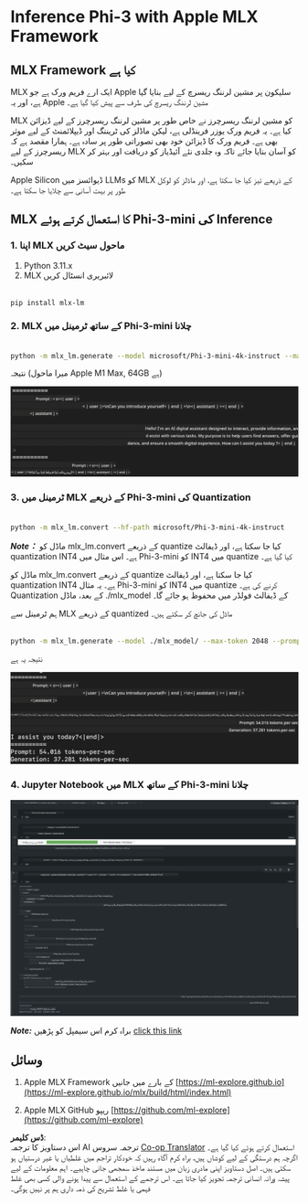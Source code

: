 <!--
CO_OP_TRANSLATOR_METADATA:
{
  "original_hash": "dcb656f3d206fc4968e236deec5d4384",
  "translation_date": "2025-05-07T13:41:34+00:00",
  "source_file": "md/03.FineTuning/03.Inference/MLX_Inference.md",
  "language_code": "ur"
}
-->
# **Inference Phi-3 with Apple MLX Framework**

## **MLX Framework کیا ہے**

MLX ایک ارے فریم ورک ہے جو Apple سلیکون پر مشین لرننگ ریسرچ کے لیے بنایا گیا ہے، اور یہ Apple مشین لرننگ ریسرچ کی طرف سے پیش کیا گیا ہے۔

MLX کو مشین لرننگ ریسرچرز نے خاص طور پر مشین لرننگ ریسرچرز کے لیے ڈیزائن کیا ہے۔ یہ فریم ورک یوزر فرینڈلی ہے، لیکن ماڈلز کی ٹریننگ اور ڈیپلائمنٹ کے لیے موثر بھی ہے۔ فریم ورک کا ڈیزائن خود بھی تصوراتی طور پر سادہ ہے۔ ہمارا مقصد ہے کہ ریسرچرز کے لیے MLX کو آسان بنایا جائے تاکہ وہ جلدی نئے آئیڈیاز کو دریافت اور بہتر کر سکیں۔

Apple Silicon ڈیوائسز میں LLMs کو MLX کے ذریعے تیز کیا جا سکتا ہے، اور ماڈلز کو لوکل طور پر بہت آسانی سے چلایا جا سکتا ہے۔

## **MLX کا استعمال کرتے ہوئے Phi-3-mini کی Inference**

### **1. اپنا MLX ماحول سیٹ کریں**

1. Python 3.11.x  
2. MLX لائبریری انسٹال کریں

```bash

pip install mlx-lm

```

### **2. MLX کے ساتھ ٹرمینل میں Phi-3-mini چلانا**

```bash

python -m mlx_lm.generate --model microsoft/Phi-3-mini-4k-instruct --max-token 2048 --prompt  "<|user|>\nCan you introduce yourself<|end|>\n<|assistant|>"

```

نتیجہ (میرا ماحول Apple M1 Max, 64GB ہے)

![Terminal](../../../../../translated_images/01.5cf57df8f7407cf9281c0237f4e69c3728b8817253aad0835d14108b07c83c88.ur.png)

### **3. ٹرمینل میں MLX کے ذریعے Phi-3-mini کی Quantization**

```bash

python -m mlx_lm.convert --hf-path microsoft/Phi-3-mini-4k-instruct

```

***Note：*** ماڈل کو mlx_lm.convert کے ذریعے quantize کیا جا سکتا ہے، اور ڈیفالٹ quantization INT4 ہے۔ اس مثال میں Phi-3-mini کو INT4 میں quantize کیا گیا ہے۔

ماڈل کو mlx_lm.convert کے ذریعے quantize کیا جا سکتا ہے، اور ڈیفالٹ quantization INT4 ہے۔ یہ مثال Phi-3-mini کو INT4 میں quantize کرنے کی ہے۔ Quantization کے بعد، ماڈل ./mlx_model کے ڈیفالٹ فولڈر میں محفوظ ہو جائے گا۔

ہم ٹرمینل سے MLX کے ذریعے quantized ماڈل کی جانچ کر سکتے ہیں۔

```bash

python -m mlx_lm.generate --model ./mlx_model/ --max-token 2048 --prompt  "<|user|>\nCan you introduce yourself<|end|>\n<|assistant|>"

```

نتیجہ یہ ہے

![INT4](../../../../../translated_images/02.7b188681a8eadbc111aba8d8006e4b3671788947a99a46329261e169dd2ec29f.ur.png)

### **4. Jupyter Notebook میں MLX کے ساتھ Phi-3-mini چلانا**

![Notebook](../../../../../translated_images/03.b9705a3a5aaa89f9eb0ca04c1a4565dfe4a5e8cc68604227d2eab149fef1d3c7.ur.png)

***Note:*** براہ کرم اس سیمپل کو پڑھیں [click this link](../../../../../code/03.Inference/MLX/MLX_DEMO.ipynb)

## **وسائل**

1. Apple MLX Framework کے بارے میں جانیں [https://ml-explore.github.io](https://ml-explore.github.io/mlx/build/html/index.html)

2. Apple MLX GitHub ریپو [https://github.com/ml-explore](https://github.com/ml-explore)

**ڈس کلیمر**:  
اس دستاویز کا ترجمہ AI ترجمہ سروس [Co-op Translator](https://github.com/Azure/co-op-translator) استعمال کرتے ہوئے کیا گیا ہے۔ اگرچہ ہم درستگی کے لیے کوشاں ہیں، براہ کرم آگاہ رہیں کہ خودکار تراجم میں غلطیاں یا غیر درستیاں ہو سکتی ہیں۔ اصل دستاویز اپنی مادری زبان میں مستند ماخذ سمجھی جانی چاہیے۔ اہم معلومات کے لیے پیشہ ورانہ انسانی ترجمہ تجویز کیا جاتا ہے۔ اس ترجمے کے استعمال سے پیدا ہونے والی کسی بھی غلط فہمی یا غلط تشریح کی ذمہ داری ہم پر نہیں ہوگی۔